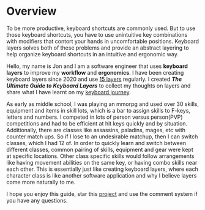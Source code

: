 # Overview

To be more productive, keyboard shortcuts are commonly used. But to use those keyboard shortcuts, you have to use unintuitive key combinations with modifiers that contort your hands in uncomfortable positions. Keyboard layers solves both of these problems and provide an abstract layering to help organize keyboard shortcuts in an intuitive and ergonomic way.

Hello, my name is Jon and I am a software engineer that uses **keyboard layers** to improve my **workflow** and **ergonomics**. I have been creating keyboard layers since 2020 and use [15 layers](broken-reference) regularly. I created _**The Ultimate Guide to Keyboard Layers**_ to collect my thoughts on layers and share what I have learnt on my [keyboard journey](resources/my-timeline.md).

As early as middle school, I was playing an mmorpg and used over 30 skills, equipment and items in skill lots, which is a bar to assign skills to F-keys, letters and numbers. I competed in lots of person versus person(PVP) competitions and had to be efficient at hit keys quickly and by situation. Additionally, there are classes like assassins, paladins, mages, etc with counter match ups. So if I lose to an undesirable matchup, then I can switch classes, which I had 12 of. In order to quickly learn and switch between different classes, common pairing of skills, equipment and gear were kept at specific locations. Other class specific skills would follow arrangements like having movement abilities on the same key, or having combo skills near each other. This is essentially just like creating keyboard layers, where each character class is like another software application and why I believe layers come more naturally to me.&#x20;

I hope you enjoy this guide, star this [project](https://github.com/JonathanWamsley/ultimate\_keyboard\_layers\_guide) and use the comment system if you have any questions.
